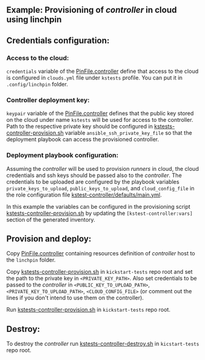 Example: Provisioning of *controller* in cloud using linchpin
-------------------------------------------------------------

## Credentials configuration:

### Access to the cloud:

`credentials` variable of the [PinFile.controller](linchpin/PinFile.controller) define that access to the cloud is configured in `clouds.yml` file under `kstests` profile. You can put it in `.config/linchpin` folder.

### Controller deployment key:

`keypair` variable of the [PinFile.controller](linchpin/PinFile.controller) defines that the public key stored on the cloud under name `kstests` will be used for access to the controller. Path to the respective private key should be configured in [kstests-controller-provision.sh](kstests-controller-provision.sh) variable `ansible_ssh_private_key_file` so that the deployment playbook can access the provisioned controller.

### Deployment playbook configuration:

Assuming the *controller* will be used to provision *runners* in cloud, the cloud credentials and ssh keys should be passed also to the *controller*. The credentials to be uploaded are configured by the playbook variables `private_keys_to_upload`, `public_keys_to_upload`, and `cloud_config_file` in the role configuration file [kstest-controller/defaults/main.yml](../../../ansible/roles/kstest-controller/defaults/main.yml).

In this example the variables can be configured in the provisioning script [kstests-controller-provision.sh](kstests-controller-provision.sh) by updating the `[kstest-controller:vars]` section of the generated inventory.

## Provision and deploy:

Copy [PinFile.controller](linchpin/PinFile.controller) containing resources definition of *controller* host to the `linchpin` folder.

Copy [kstests-controller-provision.sh](kstests-controller-provision.sh) in `kickstart-tests` repo root and set the path to the private key in `<PRIVATE_KEY_PATH>`.
Also set credentials to be passed to the *controller* in `<PUBLIC_KEY_TO_UPLOAD_PATH>`, `<PRIVATE_KEY_TO_UPLOAD_PATH>`, `<CLOUD_CONFIG_FILE>` (or comment out the lines if you don't intend to use them on the controller).

Run [kstests-controller-provision.sh](kstests-controller-provision.sh) in `kickstart-tests` repo root.

## Destroy:

To destroy the *controller* run [kstests-controller-destroy.sh](kstests-controller-destroy.sh) in `kicstart-tests` repo root.

